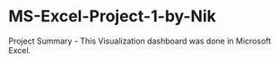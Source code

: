 # MS-Excel-Project-1-by-Nik
Project Summary - This Visualization dashboard was done in Microsoft Excel.
